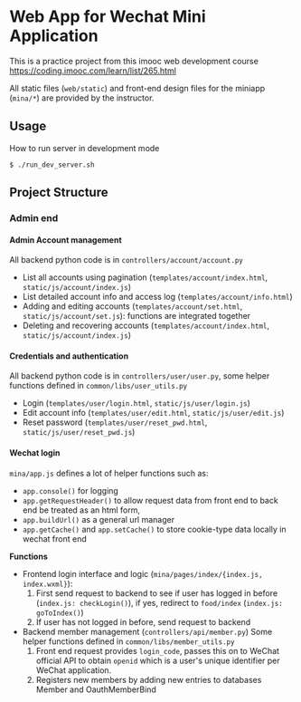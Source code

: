 # Web App for Wechat Mini Application

This is a practice project from this imooc web development course 
https://coding.imooc.com/learn/list/265.html

All static files (`web/static`) and front-end design files for the 
miniapp (`mina/*`) are provided by the instructor.

## Usage

How to run server in development mode

`$ ./run_dev_server.sh`

## Project Structure

### Admin end

#### Admin Account management 
All backend python code is in `controllers/account/account.py`

- List all accounts using pagination (`templates/account/index.html`, `static/js/account/index.js`)
- List detailed account info and access log (`templates/account/info.html`)
- Adding and editing accounts (`templates/account/set.html`, `static/js/account/set.js`): functions are integrated together
- Deleting and recovering accounts (`templates/account/index.html`, `static/js/account/index.js`)

#### Credentials and authentication
All backend python code is in `controllers/user/user.py`, some helper functions defined in `common/libs/user_utils.py`

- Login (`templates/user/login.html`, `static/js/user/login.js`)
- Edit account info (`templates/user/edit.html`, `static/js/user/edit.js`)
- Reset password (`templates/user/reset_pwd.html`, `static/js/user/reset_pwd.js`)

#### Wechat login

`mina/app.js` defines a lot of helper functions such as:
- `app.console()` for logging
- `app.getRequestHeader()` to allow request data from front end to back end be treated as an html form, 
- `app.buildUrl()` as a general url manager
- `app.getCache()` and `app.setCache()` to store cookie-type data locally in wechat front end

**Functions**

- Frontend login interface and logic (`mina/pages/index/{index.js, index.wxml}`):
    1. First send request to backend to see if user has logged in before (`index.js: checkLogin()`), if yes, redirect to
    `food/index` (`index.js: goToIndex()`)
    2. If user has not logged in before, send request to backend
- Backend member management (`controllers/api/member.py`)
    Some helper functions defined in `common/libs/member_utils.py`
    1. Front end request provides `login_code`, passes this on to WeChat official API to obtain `openid` which is a 
    user's unique identifier per WeChat application.
    2. Registers new members by adding new entries to databases Member and OauthMemberBind